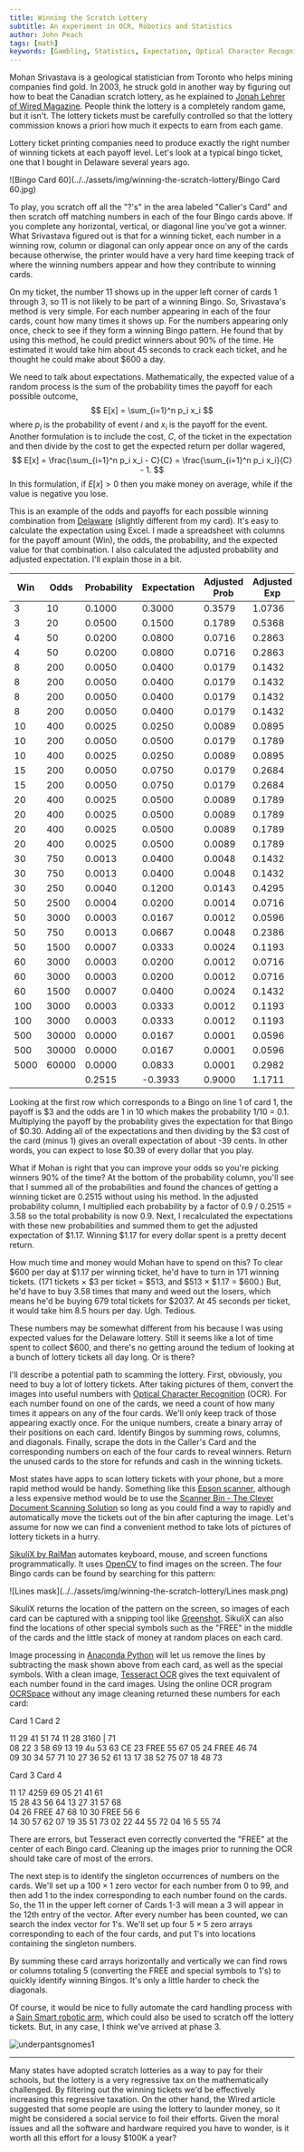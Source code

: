 ```yaml
---
title: Winning the Scratch Lottery
subtitle: An experiment in OCR, Robotics and Statistics
author: John Peach
tags: [math]
keywords: [Gambling, Statistics, Expectation, Optical Character Recognition]
---
```


Mohan Srivastava is a geological statistician from Toronto who helps mining companies find gold. In 2003, he struck gold in another way by figuring out how to beat the Canadian scratch lottery, as he explained to [Jonah Lehrer of Wired Magazine](https://www.wired.com/2011/01/ff-lottery/). People think the lottery is a completely random game, but it isn't. The lottery tickets must be carefully controlled so that the lottery commission knows a priori how much it expects to earn from each game.

Lottery ticket printing companies need to produce exactly the right number of winning tickets at each payoff level. Let's look at a typical bingo ticket, one that I bought in Delaware several years ago. 

![Bingo Card 60](../../assets/img/winning-the-scratch-lottery/Bingo Card 60.jpg)

To play, you scratch off all the "?'s" in the area labeled "Caller's Card" and then scratch off matching numbers in each of the four Bingo cards above. If you complete any horizontal, vertical, or diagonal line you've got a winner. What Srivastava figured out is that for a winning ticket, each number in a winning row, column or diagonal can only appear once on any of the cards because otherwise, the printer would have a very hard time keeping track of where the winning numbers appear and how they contribute to winning cards.

On my ticket, the number 11 shows up in the upper left corner of cards 1 through 3, so 11 is not likely to be part of a winning Bingo. So, Srivastava's method is very simple. For each number appearing in each of the four cards, count how many times it shows up. For the numbers appearing only once, check to see if they form a winning Bingo pattern. He found that by using this method, he could predict winners about 90% of the time. He estimated it would take him about 45 seconds to crack each ticket, and he thought he could make about \$600 a day. 

We need to talk about expectations. Mathematically, the expected value of a random process is the sum of the probability times the payoff for each possible outcome,
$$
E[x] = \sum_{i=1}^n p_i x_i 
$$
where   $p_i$ is the probability of event $i$ and $x_i$ is the payoff for the event. Another formulation is to include the cost, $C$, of the ticket in the expectation and then divide by the cost to get the expected return per dollar wagered,
$$
E[x] = \frac{\sum_{i=1}^n p_i x_i - C}{C} = \frac{\sum_{i=1}^n p_i x_i}{C} - 1. 
$$
In this formulation, if $E[x] > 0$ then you make money on average, while if the value is negative you lose.

This is an example of the odds and payoffs for each possible winning combination from [Delaware](https://www.delottery.com/Content/images/instant-lottery/instant-details/DE192OSB_V12_05032020.jpg) (slightly different from my card). It's easy to calculate the expectation using Excel. I made a spreadsheet with columns for the payoff amount (Win), the odds, the probability, and the expected value for that combination. I also calculated the adjusted probability and adjusted expectation. I'll explain those in a bit. 

| Win  | Odds  | Probability | Expectation | Adjusted Prob | Adjusted Exp |
|------|-------|-------------|-------------|---------------|--------------|
| 3    | 10    | 0.1000      | 0.3000      | 0.3579        | 1.0736       |
| 3    | 20    | 0.0500      | 0.1500      | 0.1789        | 0.5368       |
| 4    | 50    | 0.0200      | 0.0800      | 0.0716        | 0.2863       |
| 4    | 50    | 0.0200      | 0.0800      | 0.0716        | 0.2863       |
| 8    | 200   | 0.0050      | 0.0400      | 0.0179        | 0.1432       |
| 8    | 200   | 0.0050      | 0.0400      | 0.0179        | 0.1432       |
| 8    | 200   | 0.0050      | 0.0400      | 0.0179        | 0.1432       |
| 8    | 200   | 0.0050      | 0.0400      | 0.0179        | 0.1432       |
| 10   | 400   | 0.0025      | 0.0250      | 0.0089        | 0.0895       |
| 10   | 200   | 0.0050      | 0.0500      | 0.0179        | 0.1789       |
| 10   | 400   | 0.0025      | 0.0250      | 0.0089        | 0.0895       |
| 15   | 200   | 0.0050      | 0.0750      | 0.0179        | 0.2684       |
| 15   | 200   | 0.0050      | 0.0750      | 0.0179        | 0.2684       |
| 20   | 400   | 0.0025      | 0.0500      | 0.0089        | 0.1789       |
| 20   | 400   | 0.0025      | 0.0500      | 0.0089        | 0.1789       |
| 20   | 400   | 0.0025      | 0.0500      | 0.0089        | 0.1789       |
| 20   | 400   | 0.0025      | 0.0500      | 0.0089        | 0.1789       |
| 30   | 750   | 0.0013      | 0.0400      | 0.0048        | 0.1432       |
| 30   | 750   | 0.0013      | 0.0400      | 0.0048        | 0.1432       |
| 30   | 250   | 0.0040      | 0.1200      | 0.0143        | 0.4295       |
| 50   | 2500  | 0.0004      | 0.0200      | 0.0014        | 0.0716       |
| 50   | 3000  | 0.0003      | 0.0167      | 0.0012        | 0.0596       |
| 50   | 750   | 0.0013      | 0.0667      | 0.0048        | 0.2386       |
| 50   | 1500  | 0.0007      | 0.0333      | 0.0024        | 0.1193       |
| 60   | 3000  | 0.0003      | 0.0200      | 0.0012        | 0.0716       |
| 60   | 3000  | 0.0003      | 0.0200      | 0.0012        | 0.0716       |
| 60   | 1500  | 0.0007      | 0.0400      | 0.0024        | 0.1432       |
| 100  | 3000  | 0.0003      | 0.0333      | 0.0012        | 0.1193       |
| 100  | 3000  | 0.0003      | 0.0333      | 0.0012        | 0.1193       |
| 500  | 30000 | 0.0000      | 0.0167      | 0.0001        | 0.0596       |
| 500  | 30000 | 0.0000      | 0.0167      | 0.0001        | 0.0596       |
| 5000 | 60000 | 0.0000      | 0.0833      | 0.0001        | 0.2982       |
|      |       | 0.2515      | -0.3933     | 0.9000        | 1.1711       |

Looking at the first row which corresponds to a Bingo on line 1 of card 1, the payoff is \$3 and the odds are 1 in 10 which makes the probability 1/10 = 0.1. Multiplying the payoff by the probability gives the expectation for that Bingo of \$0.30. Adding all of the expectations and then dividing by the \$3 cost of the card (minus 1) gives an overall expectation of about -39 cents. In other words, you can expect to lose \$0.39 of every dollar that you play. 

What if Mohan is right that you can improve your odds so you're picking winners 90\% of the time? At the bottom of the probability column, you'll see that I summed all of the probabilities and found the chances of getting a winning ticket are 0.2515 without using his method. In the adjusted probability column, I multiplied each probability by a factor of 0.9 / 0.2515 = 3.58 so the total probability is now 0.9. Next, I recalculated the expectations with these new probabilities and summed them to get the adjusted expectation of \$1.17. Winning \$1.17 for every dollar spent is a pretty decent return. 

How much time and money would Mohan have to spend on this? To clear \$600 per day at \$1.17 per winning ticket, he'd have to turn in 171 winning tickets. (171 tickets $\times$ \$3 per ticket = \$513, and \$513 $\times$ \$1.17 = \$600.) But, he'd have to buy 3.58 times that many and weed out the losers, which means he'd be buying 679 total tickets for \$2037. At 45 seconds per ticket, it would take him 8.5 hours per day. Ugh. Tedious.

These numbers may be somewhat different from his because I was using expected values for the Delaware lottery. Still it seems like a lot of time spent to collect \$600, and there's no getting around the tedium of looking at a bunch of lottery tickets all day long. Or is there?

I'll describe a potential path to scamming the lottery. First, obviously, you need to buy a lot of lottery tickets. After taking pictures of them, convert the images into useful numbers with [Optical Character Recognition](https://en.wikipedia.org/wiki/Optical_character_recognition) (OCR). For each number found on one of the cards, we need a count of how many times it appears on any of the four cards. We'll only keep track of those appearing exactly once. For the unique numbers, create a binary array of their positions on each card. Identify Bingos by summing rows, columns, and diagonals. Finally, scrape the dots in the Caller's Card and the corresponding numbers on each of the four cards to reveal winners. Return the unused cards to the store for refunds and cash in the winning tickets.

Most states have apps to scan lottery tickets with your phone, but a more rapid method would be handy. Something like this [Epson scanner](https://www.bestbuy.com/site/epson-es-400-high-speed-desktop-color-document-duplex-scanner-black/5689001.p?skuId=5689001), although a less expensive method would be to use the [Scanner Bin - The Clever Document Scanning Solution](https://www.amazon.com/Scanner-Bin-Document-Scanning-Solution/dp/B00XM7LKZM/ref=zg_bs_5728047011_7?_encoding=UTF8&psc=1&refRID=DZ59XYTDA4NPM42DXYJ4) so long as you could find a way to rapidly and automatically move the tickets out of the bin after capturing the image. Let's assume for now we can find a convenient method to take lots of pictures of lottery tickets in a hurry.

[SikuliX by RaiMan](http://sikulix.com/) automates keyboard, mouse, and screen functions programmatically. It uses [OpenCV](https://opencv.org/) to find images on the screen. The four Bingo cards can be found by searching for this pattern:

![Lines mask](../../assets/img/winning-the-scratch-lottery/Lines mask.png)

SikuliX returns the location of the pattern on the screen, so images of each card can be captured with a snipping tool like [Greenshot](https://getgreenshot.org/). SikuliX can also find the locations of other special symbols such as the "FREE" in the middle of the cards and the little stack of money at random places on each card.

Image processing in [Anaconda Python](https://www.anaconda.com/) will let us remove the lines by subtracting the mask shown above from each card, as well as the special symbols. With a clean image, [Tesseract OCR](https://nanonets.com/blog/ocr-with-tesseract/) gives the text equivalent of each number found in the card images. Using the online OCR program [OCRSpace](https://ocr.space/) without any image cleaning returned these numbers for each card:

Card 1                               Card 2

11 29 41 51 74	              11 28 3160 | 71	
08 22 3 58 69	                13 19 4u 53 63
CE 23 FREE 55 67              05 24 FREE 46 74	
09 30 34 57 71	              10 27 36 52 61
13 17 38 52 75                  07 18 48 73	

Card 3                                Card 4

11 17 4259 69	              05 21 41 61	
15 28 43 56 64                 13 27 31 57 68	
04 26 FREE 47 68             10 30 FREE 56 6	
14 30 57 62	                   07 19 35 51 73
02 22 44 55 72                  04 16 5 55 74	

There are errors, but Tesseract even correctly converted the "FREE" at the center of each Bingo card. Cleaning up the images prior to running the OCR should take care of most of the errors. 

The next step is to identify the singleton occurrences of numbers on the cards. We'll set up a $100 \times 1$ zero vector for each number from 0 to 99, and then add 1 to the index corresponding to each number found on the cards. So, the 11 in the upper left corner of Cards 1-3 will mean a 3 will appear in the 12th entry of the vector. After every number has been counted, we can search the index vector for 1's. We'll set up four $5 \times 5$ zero arrays corresponding to each of the four cards, and put 1's into locations containing the singleton numbers.

By summing these card arrays horizontally and vertically we can find rows or columns totaling 5 (converting the FREE and special symbols to 1's) to quickly identify winning Bingos. It's only a little harder to check the diagonals.

Of course, it would be nice to fully automate the card handling process with a [Sain Smart robotic arm](https://www.sainsmart.com/products/6-axis-desktop-robotic-arm-assembled?variant=45101269588&currency=USD&utm_medium=product_sync&utm_source=google&utm_content=sag_organic&utm_campaign=sag_organic&utm_campaign=gs-2018-08-06&utm_source=google&utm_medium=smart_campaign&gclid=CjwKCAjw4rf6BRAvEiwAn2Q76hbnjXvDfjqax182Z_2NH5rwnm5mNKEy2nbklUOrsnatKz64XbQ5BhoCg7EQAvD_BwE), which could also be used to scratch off the lottery tickets. But, in any case, I think we've arrived at phase 3.

![underpantsgnomes1](../../assets/img/winning-the-scratch-lottery/underpantsgnomes1.jpg)

---

Many states have adopted scratch lotteries as a way to pay for their schools, but the lottery is a very regressive tax on the mathematically challenged. By filtering out the winning tickets we'd be effectively increasing this regressive taxation. On the other hand, the Wired article suggested that some people are using the lottery to launder money, so it might be considered a social service to foil their efforts. Given the moral issues and all the software and hardware required you have to wonder, is it worth all this effort for a lousy \$100K a year?
